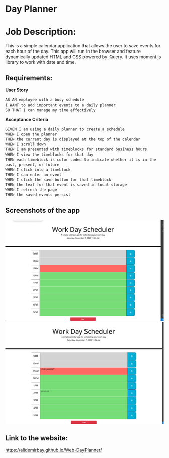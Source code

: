 # Day Planner

# Job Description:

This is a simple calendar application that allows the user to save events for each hour of the day. This app will run in the browser and feature dynamically updated HTML and CSS powered by jQuery.
It uses moment.js library to work with date and time.

## Requirements:

**User Story**

```
AS AN employee with a busy schedule
I WANT to add important events to a daily planner
SO THAT I can manage my time effectively
```

**Acceptance Criteria**

```
GIVEN I am using a daily planner to create a schedule
WHEN I open the planner
THEN the current day is displayed at the top of the calendar
WHEN I scroll down
THEN I am presented with timeblocks for standard business hours
WHEN I view the timeblocks for that day
THEN each timeblock is color coded to indicate whether it is in the past, present, or future
WHEN I click into a timeblock
THEN I can enter an event
WHEN I click the save button for that timeblock
THEN the text for that event is saved in local storage
WHEN I refresh the page
THEN the saved events persist
```

## Screenshots of the app

![pic1](images/1.png)
![pic2](images/2.png)

## Link to the website:

https://alidemirbay.github.io/Web-DayPlanner/
